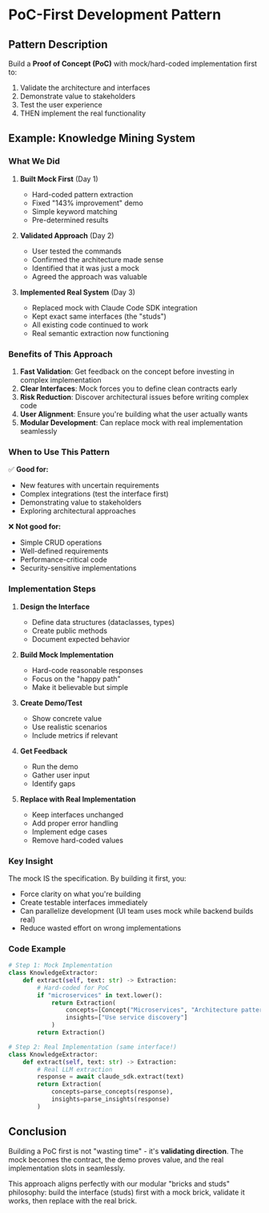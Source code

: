 # PoC-First Development Pattern

## Pattern Description

Build a **Proof of Concept (PoC)** with mock/hard-coded implementation first to:
1. Validate the architecture and interfaces
2. Demonstrate value to stakeholders
3. Test the user experience
4. THEN implement the real functionality

## Example: Knowledge Mining System

### What We Did

1. **Built Mock First** (Day 1)
   - Hard-coded pattern extraction
   - Fixed "143% improvement" demo
   - Simple keyword matching
   - Pre-determined results

2. **Validated Approach** (Day 2)
   - User tested the commands
   - Confirmed the architecture made sense
   - Identified that it was just a mock
   - Agreed the approach was valuable

3. **Implemented Real System** (Day 3)
   - Replaced mock with Claude Code SDK integration
   - Kept exact same interfaces (the "studs")
   - All existing code continued to work
   - Real semantic extraction now functioning

### Benefits of This Approach

1. **Fast Validation**: Get feedback on the concept before investing in complex implementation
2. **Clear Interfaces**: Mock forces you to define clean contracts early
3. **Risk Reduction**: Discover architectural issues before writing complex code
4. **User Alignment**: Ensure you're building what the user actually wants
5. **Modular Development**: Can replace mock with real implementation seamlessly

### When to Use This Pattern

✅ **Good for:**
- New features with uncertain requirements
- Complex integrations (test the interface first)
- Demonstrating value to stakeholders
- Exploring architectural approaches

❌ **Not good for:**
- Simple CRUD operations
- Well-defined requirements
- Performance-critical code
- Security-sensitive implementations

### Implementation Steps

1. **Design the Interface**
   - Define data structures (dataclasses, types)
   - Create public methods
   - Document expected behavior

2. **Build Mock Implementation**
   - Hard-code reasonable responses
   - Focus on the "happy path"
   - Make it believable but simple

3. **Create Demo/Test**
   - Show concrete value
   - Use realistic scenarios
   - Include metrics if relevant

4. **Get Feedback**
   - Run the demo
   - Gather user input
   - Identify gaps

5. **Replace with Real Implementation**
   - Keep interfaces unchanged
   - Add proper error handling
   - Implement edge cases
   - Remove hard-coded values

### Key Insight

The mock IS the specification. By building it first, you:
- Force clarity on what you're building
- Create testable interfaces immediately
- Can parallelize development (UI team uses mock while backend builds real)
- Reduce wasted effort on wrong implementations

### Code Example

```python
# Step 1: Mock Implementation
class KnowledgeExtractor:
    def extract(self, text: str) -> Extraction:
        # Hard-coded for PoC
        if "microservices" in text.lower():
            return Extraction(
                concepts=[Concept("Microservices", "Architecture pattern")],
                insights=["Use service discovery"]
            )
        return Extraction()

# Step 2: Real Implementation (same interface!)
class KnowledgeExtractor:
    def extract(self, text: str) -> Extraction:
        # Real LLM extraction
        response = await claude_sdk.extract(text)
        return Extraction(
            concepts=parse_concepts(response),
            insights=parse_insights(response)
        )
```

## Conclusion

Building a PoC first is not "wasting time" - it's **validating direction**. The mock becomes the contract, the demo proves value, and the real implementation slots in seamlessly.

This approach aligns perfectly with our modular "bricks and studs" philosophy: build the interface (studs) first with a mock brick, validate it works, then replace with the real brick.